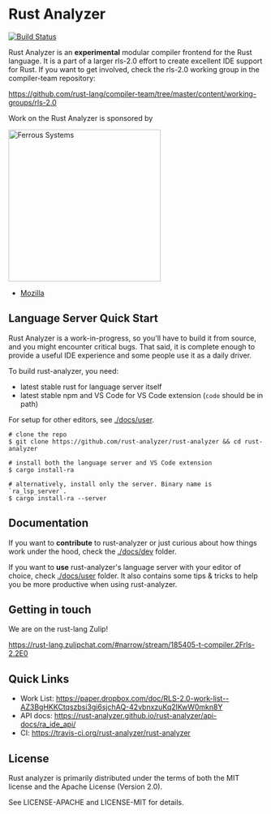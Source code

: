 # Rust Analyzer

[![Build Status](https://travis-ci.org/rust-analyzer/rust-analyzer.svg?branch=master)](https://travis-ci.org/rust-analyzer/rust-analyzer)

Rust Analyzer is an **experimental** modular compiler frontend for the Rust
language. It is a part of a larger rls-2.0 effort to create excellent IDE
support for Rust. If you want to get involved, check the rls-2.0 working group
in the compiler-team repository:

https://github.com/rust-lang/compiler-team/tree/master/content/working-groups/rls-2.0

Work on the Rust Analyzer is sponsored by

[<img src="https://user-images.githubusercontent.com/1711539/58105231-cf306900-7bee-11e9-83d8-9f1102e59d29.png" alt="Ferrous Systems" width="300">](https://ferrous-systems.com/)
- [Mozilla](https://www.mozilla.org/en-US/)

## Language Server Quick Start

Rust Analyzer is a work-in-progress, so you'll have to build it from source, and
you might encounter critical bugs. That said, it is complete enough to provide a
useful IDE experience and some people use it as a daily driver.

To build rust-analyzer, you need:

* latest stable rust for language server itself
* latest stable npm and VS Code for VS Code extension (`code` should be in path)

For setup for other editors, see [./docs/user](./docs/user).

```
# clone the repo
$ git clone https://github.com/rust-analyzer/rust-analyzer && cd rust-analyzer

# install both the language server and VS Code extension
$ cargo install-ra

# alternatively, install only the server. Binary name is `ra_lsp_server`.
$ cargo install-ra --server
```
## Documentation

If you want to **contribute** to rust-analyzer or just curious about how things work
under the hood, check the [./docs/dev](./docs/dev) folder.

If you want to **use** rust-analyzer's language server with your editor of
choice, check [./docs/user](./docs/user) folder. It also contains some tips & tricks to help
you be more productive when using rust-analyzer.

## Getting in touch

We are on the rust-lang Zulip!

https://rust-lang.zulipchat.com/#narrow/stream/185405-t-compiler.2Frls-2.2E0

## Quick Links

* Work List: https://paper.dropbox.com/doc/RLS-2.0-work-list--AZ3BgHKKCtqszbsi3gi6sjchAQ-42vbnxzuKq2lKwW0mkn8Y
* API docs: https://rust-analyzer.github.io/rust-analyzer/api-docs/ra_ide_api/
* CI: https://travis-ci.org/rust-analyzer/rust-analyzer

## License

Rust analyzer is primarily distributed under the terms of both the MIT
license and the Apache License (Version 2.0).

See LICENSE-APACHE and LICENSE-MIT for details.
